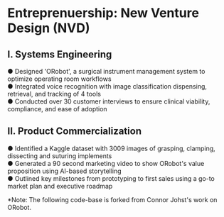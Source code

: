 # Entreprenuership: New Venture Design (NVD)

## I. Systems Engineering
● Designed 'ORobot', a surgical instrument management system to optimize operating room workflows             
● Integrated voice recognition with image classification dispensing, retrieval, and tracking of 4 tools                   
● Conducted over 30 customer interviews to ensure clinical viability, compliance, and ease of adoption              

## II. Product Commercialization
● Identified a Kaggle dataset with 3009 images of grasping, clamping, dissecting and suturing implements               
● Generated a 90 second marketing video to show ORobot's value proposition using AI-based storytelling               
● Outlined key milestones from prototyping to first sales using a go-to market plan and executive roadmap              

*Note: The following code-base is forked from Connor Johst's work on ORobot.

